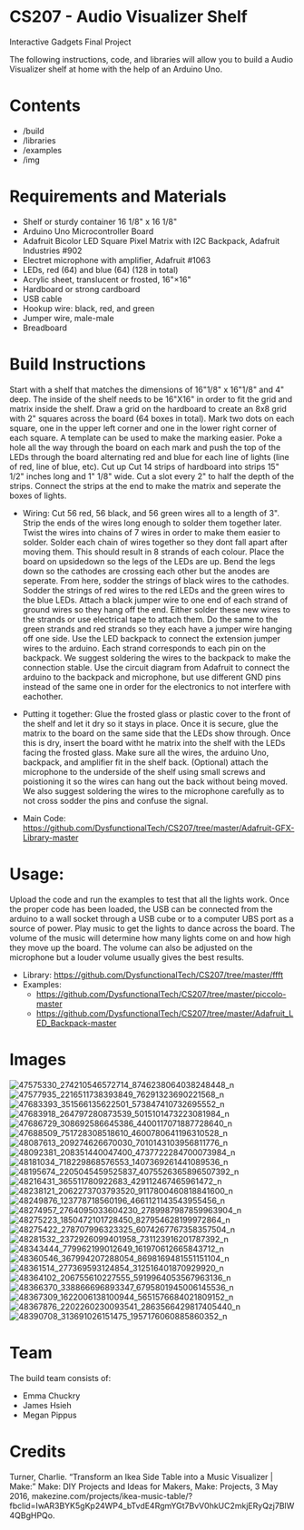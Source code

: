 # CS207 - Audio Visualizer Shelf 
Interactive Gadgets Final Project 

The following instructions, code, and libraries will allow you to build a Audio Visualizer shelf at home with the help of an Arduino Uno. 

# Contents 
- /build
- /libraries 
- /examples
- /img

 # Requirements and Materials

- Shelf or sturdy container 16 1/8" x 16 1/8" 
- Arduino Uno Microcontroller Board 
- Adafruit Bicolor LED Square Pixel Matrix with I2C Backpack, Adafruit Industries #902 
- Electret microphone with amplifier, Adafruit #1063
- LEDs, red (64) and blue (64) (128 in total)
- Acrylic sheet, translucent or frosted, 16"×16" 
- Hardboard or strong cardboard 
- USB cable
- Hookup wire: black, red, and green
- Jumper wire, male-male
- Breadboard

# Build Instructions 

Start with a shelf that matches the dimensions of 16"1/8" x 16"1/8" and 4" deep. The inside of the shelf needs to be 16"X16" in order to fit the grid and matrix inside the shelf. Draw a grid on the hardboard to create an 8x8 grid with 2" squares across the board (64 boxes in total). Mark two dots on each square, one in the upper left corner and one in the lower right corner of each square. A template can be used to make the marking easier. Poke a hole all the way through the board on each mark and push the top of the LEDs through the board alternating red and blue for each line of lights (line of red, line of blue, etc). Cut up Cut 14 strips of hardboard into strips 15" 1/2" inches long and 1" 1/8" wide. Cut a slot every 2" to half the depth of the strips. Connect the strips at the end to make the matrix and seperate the boxes of lights. 

- Wiring:
Cut 56 red, 56 black, and 56 green wires all to a length of 3". Strip the ends of the wires long enough to solder them together later. Twist the wires into chains of 7 wires in order to make them easier to solder. Solder each chain of wires together so they dont fall apart after moving them. This should result in 8 strands of each colour. Place the board on upsidedown so the legs of the LEDs are up. Bend the legs down so the cathodes are crossing each other but the anodes are seperate. From here, sodder the strings of black wires to the cathodes. Sodder the strings of red wires to the red LEDs and the green wires to the blue LEDs. Attach a black jumper wire to one end of each strand of ground wires so they hang off the end. Either solder these new wires to the strands or use electrical tape to attach them. Do the same to the green strands and red strands so they each have a jumper wire hanging off one side. Use the LED backpack to connect the extension jumper wires to the arduino. Each strand corresponds to each pin on the backpack. We suggest soldering the wires to the backpack to make the connection stable. Use the circuit diagram from Adafruit to connect the arduino to the backpack and microphone, but use different GND pins instead of the same one in order for the electronics to not interfere with eachother. 

- Putting it together:
Glue the frosted glass or plastic cover to the front of the shelf and let it dry so it stays in place. Once it is secure, glue the matrix to the board on the same side that the LEDs show through. Once this is dry, insert the board witht he matrix into the shelf with the LEDs facing the frosted glass. Make sure all the wires, the arduino Uno, backpack, and amplifier fit in the shelf back. (Optional) attach the microphone to the underside of the shelf using small screws and poistioning it so the wires can hang out the back without being moved. We also suggest soldering the wires to the microphone carefully as to not cross sodder the pins and confuse the signal. 

- Main Code: https://github.com/DysfunctionalTech/CS207/tree/master/Adafruit-GFX-Library-master 

# Usage:
Upload the code and run the examples to test that all the lights work. Once the proper code has been loaded, the USB can be connected from the arduino to a wall socket through a USB cube or to a computer UBS port as a source of power. 
Play music to get the lights to dance across the board. The volume of the music will determine how many lights come on and how high they move up the board. The volume can also be adjusted on the microphone but a louder volume usually gives the best results. 

- Library: https://github.com/DysfunctionalTech/CS207/tree/master/ffft
- Examples: 
   - https://github.com/DysfunctionalTech/CS207/tree/master/piccolo-master
   - https://github.com/DysfunctionalTech/CS207/tree/master/Adafruit_LED_Backpack-master

# Images 
![47575330_274210546572714_8746238064038248448_n](https://user-images.githubusercontent.com/43588286/49908026-60c8cd00-fe3e-11e8-8144-043184e128b5.jpg)
![47577935_2216511738393849_76291323690221568_n](https://user-images.githubusercontent.com/43588286/49908027-60c8cd00-fe3e-11e8-8219-6126c8ecac9d.jpg)
![47683393_351566135622501_573847410732695552_n](https://user-images.githubusercontent.com/43588286/49908028-60c8cd00-fe3e-11e8-804e-09b838e4479f.jpg)
![47683918_264797280873539_5015101473223081984_n](https://user-images.githubusercontent.com/43588286/49908029-61616380-fe3e-11e8-9c0b-555b6c8d98a3.jpg)
![47686729_308692586645386_4400117071887728640_n](https://user-images.githubusercontent.com/43588286/49908030-61616380-fe3e-11e8-9015-1bd4b1779ebc.jpg)
![47688509_751728308518610_4600780641196310528_n](https://user-images.githubusercontent.com/43588286/49908031-61616380-fe3e-11e8-8f88-96c7babae69a.jpg)
![48087613_209274626670030_7010143103956811776_n](https://user-images.githubusercontent.com/43588286/49908032-61616380-fe3e-11e8-9411-d4314aed51fb.jpg)
![48092381_208351440047400_4737722284700073984_n](https://user-images.githubusercontent.com/43588286/49908033-61616380-fe3e-11e8-96e0-0191ecc2547c.jpg)
![48181034_718229868576553_1407369261441089536_n](https://user-images.githubusercontent.com/43588286/49908034-61616380-fe3e-11e8-8d31-dede94efcd5e.jpg)
![48195674_2205045459525837_4075526365896507392_n](https://user-images.githubusercontent.com/43588286/49908036-61616380-fe3e-11e8-9238-e6584205f837.jpg)
![48216431_365511780922683_429112467465961472_n](https://user-images.githubusercontent.com/43588286/49908037-61f9fa00-fe3e-11e8-8b31-d656e46ad6af.jpg)
![48238121_2062273703793520_9117800460818841600_n](https://user-images.githubusercontent.com/43588286/49908038-61f9fa00-fe3e-11e8-8b0e-9e499bef37e7.jpg)
![48249876_123778718560196_4661121143543955456_n](https://user-images.githubusercontent.com/43588286/49908039-61f9fa00-fe3e-11e8-932d-7038601988bb.jpg)
![48274957_2764095033604230_2789987987859963904_n](https://user-images.githubusercontent.com/43588286/49908040-61f9fa00-fe3e-11e8-9e52-51b4df4278c6.jpg)
![48275223_1850472101728450_827954628199972864_n](https://user-images.githubusercontent.com/43588286/49908041-61f9fa00-fe3e-11e8-901f-f1894696cdbc.jpg)
![48275422_278707996323325_6074267767358357504_n](https://user-images.githubusercontent.com/43588286/49908042-61f9fa00-fe3e-11e8-9137-9512b8dc023a.jpg)
![48281532_2372926099401958_731123916201787392_n](https://user-images.githubusercontent.com/43588286/49908043-61f9fa00-fe3e-11e8-86c5-bc6d809c5f25.jpg)
![48343444_779962199012649_161970612665843712_n](https://user-images.githubusercontent.com/43588286/49908044-62929080-fe3e-11e8-9488-374d046ffe85.jpg)
![48360546_367994207288054_8698169481551151104_n](https://user-images.githubusercontent.com/43588286/49908045-62929080-fe3e-11e8-9d8e-3ea5f3bc514f.jpg)
![48361514_277369593124854_312516401870929920_n](https://user-images.githubusercontent.com/43588286/49908046-62929080-fe3e-11e8-9a83-8fa2bf95ed8e.jpg)
![48364102_206755610227555_5919964053567963136_n](https://user-images.githubusercontent.com/43588286/49908047-62929080-fe3e-11e8-9ef2-1d6650510580.jpg)
![48366370_338866696893347_6795801945006145536_n](https://user-images.githubusercontent.com/43588286/49908048-62929080-fe3e-11e8-8f91-7885188ce8e1.jpg)
![48367309_1622006138100944_5651576684021809152_n](https://user-images.githubusercontent.com/43588286/49908049-62929080-fe3e-11e8-9309-c8b571f5ab0e.jpg)
![48367876_2202260230093541_2863566429817405440_n](https://user-images.githubusercontent.com/43588286/49908050-62929080-fe3e-11e8-92c9-df707e76f18e.jpg)
![48390708_313691026151475_1957176060885860352_n](https://user-images.githubusercontent.com/43588286/49908051-62929080-fe3e-11e8-89ba-0852e95f86e4.jpg)


# Team 
The build team consists of:

- Emma Chuckry 
- James Hsieh
- Megan Pippus 

# Credits 
Turner, Charlie. “Transform an Ikea Side Table into a Music Visualizer | Make:” Make: DIY Projects and Ideas for Makers, Make: Projects, 3 May 2016, makezine.com/projects/ikea-music-table/?fbclid=IwAR3BYK5gKp24WP4_bTvdE4RgmYGt7BvV0hkUC2mkjERyQzj7BlW4QBgHPQo.
